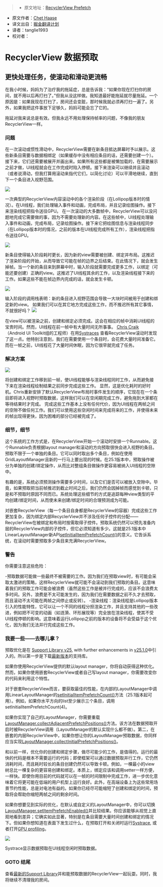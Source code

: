 > * 原文地址：[RecyclerView Prefetch](https://medium.com/google-developers/recyclerview-prefetch-c2f269075710#.b1or0k6l3)
* 原文作者：[Chet Haase](https://medium.com/@chethaase)
* 译文出自：[掘金翻译计划](https://github.com/xitu/gold-miner)
* 译者：tanglie1993
* 校对者：

# RecyclerView 数据预取

## 更快处理任务，使滚动和滑动更流畅

在我小时候，妈妈为了治疗我的拖延症，总是告诉我：“如果你现在打扫你的房间，就不用以后再打扫了。”但我从没这样做。我知道最好能拖延就尽量拖延。一个原因是：如果我现在打扫了，房间还会变脏，那时候我就必须再打扫一遍了。另外，如果我把这件事放下足够久，妈妈可能会忘了它的。

拖延对我来说总是有效。但我永远不用处理保持帧率的问题，不像我的朋友RecyclerView一样。

### 问题

在一次滚动或惯性滑动中，RecyclerView需要在新条目抵达屏幕时予以展示。这些新条目需要与数据相绑定（如果缓存中没有相应条目的话，还需要创建一个）。接下来，它们还需要被展开并画出来。如果所有这些都是被懒加载的，在需要展示之前才做，UI线程就会在工作完成时陷入停顿。接下来渲染可以继续并且滚动（或者说滑动，但我打算用滚动来指代它们，以简化讨论）可以平滑地继续，直到下一个条目进入视野范围。 

![](https://cdn-images-1.medium.com/max/1200/1*X9E34oKRhAJbG-uSrhv-TA.png)

一次典型的RecyclerView内容滚动中的各个渲染阶段（在Lollipop版本时的情况）。在UI线程，我们处理输入事件和动画，完成布局，并且记录绘图操作。接下来渲染线程把指令送往GPU。
在一次滚动的大多数帧中，RecyclerView可以没问题地完成它需要做的事，因为不需要处理新的内容。在这些帧中，UI线程处理输入事件和动画，完成布局，记录绘图操作。接下来它把绘图信息与渲染线程同步（在Lollipop版本时的情况，之前的版本在UI线程完成所有工作），渲染线程把指令送往GPU。

![](https://cdn-images-1.medium.com/max/1200/1*DIr64fruHL5lp72Ji-b7rw.png)

新条目使得输入阶段耗时更长，因为新的view需要被创建、绑定并布局。这推迟了渲染阶段的开始，从而导致它可能在帧的边界之后结束。在此情况下，就会发生掉帧。当一个新的条目来到屏幕中时，输入阶段就需要完成更多工作，以绑定（可能还要创建）正确的view。这推迟了UI线程其余的工作，以及渲染线程接下来的工作。如果这些不能在帧边界内完成的话，就会发生卡顿。 

![](https://cdn-images-1.medium.com/max/1200/1*R0vg4lvbNilR1xB5Qrawmw.png)

输入阶段的调用栈表明：新的条目进入视野范围会导致一大块时间被用于创建和绑定新的view。
如果我们可以在其它地方完成这些工作，而不推迟所有其它事情，不就很好吗？
![](https://cdn-images-1.medium.com/max/1200/1*2XWNdvsSwW8-L_DQwYxLxw.png)

在view可以被渲染之前，创建和绑定必须完成。这会在相应的帧中消耗UI线程的宝贵时间。然而，UI线程在前一帧中有大量时间无所事事。
 [Chris Craik](http://androidbackstage.blogspot.com/2015/07/this-time-tor-and-chet-are-joined-by.html)（Android UI Toolkit组的工程师）在用[Systraces](https://developer.android.com/studio/profile/systrace.html) 查看RecyclerView滚动时发现了这一点。他特别注意到，我们在需要使用一个条目时，会花费大量时间准备它。而在一帧之前，UI线程花了大量时间休眠，因为它很早就完成了任务。

### 解决方案

![](https://cdn-images-1.medium.com/max/1200/1*_qCP_uaM8nMSlgqU6L1CxA.png)

将创建和绑定工作移到前一帧，使UI线程能够与渲染线程同时工作，从而避免接下来在渲染线程绘制结果之前同步完成这些工作。
显然，这是优化耗时的好时机。Chris重新安排了默认RecyclerView布局时事件发生的顺序，它现在在一个条目即将进入视野时预取数据，这样我们可以在空闲期完成工作，避免拖到大家都在等待结果时才完成。
完成这些工作基本上没有任何代价，因为UI线程在两帧之间的空隙不做任何工作。我们可以使用这些空闲时间来完成将来的工作，并使得未来的帧出现得更快，因为困难的部分已经被完成了。

### 细节，细节

这个系统的工作方式是，在RecyclerView开始一个滚动时安排一个Runnable。这个Runnable负责根据layout manager和滚动的方向预取很快会进入视野的条目。预取不限于一个单独的条目。它可以同时取出多个条目，例如在使用GridLayoutManager且新的一行马上要出现的时候。在25.1版本中，预取操作被分为单独的创建/绑定操作，从而比对整组条目做操作更容易被纳入UI线程的空隙中。

有趣的是，系统必须预测操作需要多少时间，以及它们是否可以被放入空隙中。毕竟，如果预取把当前帧推迟到截止时间之后，我们仍然会因掉帧而感觉到卡顿，只是和不预取时原因不同而已。系统处理这些细节的方式是追踪每种view类型的平均创建/绑定时间，从而使未来创建/绑定时间的合理预测成为可能。

对嵌套RecyclerView（每一个条目自身都是RecyclerView的容器）完成这些工作更加复杂，因为绑定内部RecyclerView并不涉及任何子控件的分配——RecyclerView在被绑定和布局时按需取得子控件。预取系统仍然可以预先准备内层的RecyclerView内部的子控件，但它必须知道有多少。这就是25.1版本中LinearLayoutManager新API[setInitialItemPrefetchCount()](https://developer.android.com/reference/android/support/v7/widget/LinearLayoutManager.html#setInitialPrefetchItemCount%28int%29)的意义。它告诉系统，在滚动时需要预取多少条目来充满RecyclerView。

### 警告

你需要注意这些危险：

-预取数据可能做一些最终不被需要的工作。因为我们在预取view时，有可能会采取太激进的策略，这样RecyclerView就可能不会滚动到我们预取的条目。这意味着我们的预取工作可能会被浪费（虽然这些工作是被并行完成的，应该不会浪费太多时间。另外，浪费是不太可能发生的，因为我们在需要数据之前不久才去预取，而且滚动不太可能在两帧之间停止或反转）。
-渲染线程：渲染线程是Lollipop版本引入的性能特性，它可以让一个不同的线程分担渲染工作，并且支持其他的一些改进，例如把不可变的动画（如涟漪、环形展现等）完全放在渲染线程，使其不受UI线程停顿的影响。这意味着运行Lollipop之前的版本的设备将不会受益于这个优化，因为我们无法并行完成这些工作。

### 我要一些——去哪儿拿？

预取优化是在 [Support Library v25](https://developer.android.com/topic/libraries/support-library/revisions.html#rev25-0-0), with further enhancements in [v25.1.0](https://developer.android.com/topic/libraries/support-library/revisions.html#25-1-0)中引入的。所以第一步是下载[最新版本](https://developer.android.com/topic/libraries/support-library/revisions.html)的支持库。

如果你使用RecyclerView提供的默认layout manager，你将自动获得这种优化。然而，如果你使用嵌套RecyclerView或者自己写layout manager，你需要改变你的代码来利用这个特性。

对于嵌套RecyclerView而言，要获取最佳的性能，在内部的LayoutManager中调用LinearLayoutManager的[setInitialItemPrefetchCount()](https://developer.android.com/reference/android/support/v7/widget/LinearLayoutManager.html#setInitialPrefetchItemCount%28int%29)方法（25.1版本起可用）。例如，如果你水平方向的list至少展示三个条目，调用setInitialItemPrefetchCount(4)。

如果你实现了自己的LayoutManager，你需要重载 [LayoutManager.collectAdjacentPrefetchPositions()](https://developer.android.com/reference/android/support/v7/widget/RecyclerView.LayoutManager.html#collectAdjacentPrefetchPositions%28int,%20int,%20android.support.v7.widget.RecyclerView.State,%20android.support.v7.widget.RecyclerView.LayoutManager.LayoutPrefetchRegistry%29)方法。该方法在数据预取开启时被RecyclerView调用（LayoutManager的默认实现什么都不做）。第二，在嵌套的内层RecyclerView中，如果你想让你的LayoutManager预取数据，你同样应当实现[LayoutManager.collectInitialPrefetchPositions()](https://developer.android.com/reference/android/support/v7/widget/RecyclerView.LayoutManager.html#collectInitialPrefetchPositions%28int,%20android.support.v7.widget.RecyclerView.LayoutManager.LayoutPrefetchRegistry%29)。

和以前一样，优化你的创建和绑定步骤，做尽可能少的工作，是值得的。运行的最快的代码是根本不需要运行的代码；即使框架可以通过数据预取并行工作，它仍然消耗时间，而且耗时较长的条目创建仍然可以导致卡顿。例如，一棵最小的view树总比一棵复杂的更容易创建和绑定。本质上，绑定应该和调用setter一样方便，一样快。即使你用目前的代码就可以在一帧的时间限制中完成工作，进一步优化意味着它将更可能在低端的用户机型上运行良好。此外，在高端设备上为这些常用场景节约性能，总是对电池有益的。如果你已经尽可能缩短了创建和绑定的时间，预取将会帮助你缩短两帧之间的剩余时间。

如果你想要见到实际的优化，在默认或自定义的LayoutManager中，你可以切换[LayoutManager.setItemPrefetchEnabled()](https://developer.android.com/reference/android/support/v7/widget/RecyclerView.LayoutManager.html#setItemPrefetchEnabled%28boolean%29)并比较结果。你应该能够从视觉上直观地看到差异；它确实如此显著，特别是在条目需要大量时间创建和绑定的情况下。但如果你想知道在表面下发生过什么，在预取打开和关闭时运行[Systrace](https://developer.android.com/studio/profile/systrace.html), 或者打开[GPU profiling](https://developer.android.com/studio/profile/dev-options-rendering.html)。

![](https://cdn-images-1.medium.com/max/1600/1*gmuFD82uYJmGVVEPFxs6ag.png)

Systrace显示数据预取在UI线程空闲时预取数据。
### GOTO 结尾

查看[最新的Support Library](https://developer.android.com/topic/libraries/support-library/revisions.html)并和能预取数据的RecyclerView一起玩耍。同时，我将继续不清理我的房间。
